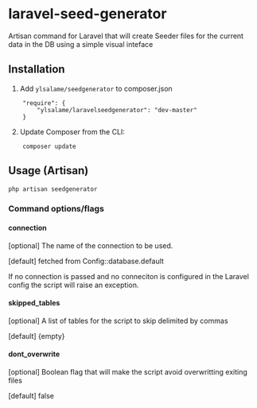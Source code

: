 # laravel-seed-generator
Artisan command for Laravel that will create Seeder files for the current data in the DB using a simple visual inteface

## Installation

1) Add `ylsalame/seedgenerator` to composer.json

```
    "require": {
		"ylsalame/laravelseedgenerator": "dev-master"
    }
```

2) Update Composer from the CLI:

```
	composer update
```

## Usage (Artisan)

```
php artisan seedgenerator
```

### Command options/flags

#### connection
[optional] The name of the connection to be used. 

[default] fetched from Config::database.default

If no connection is passed and no conneciton is configured in the Laravel config the script will raise an exception.

#### skipped_tables
[optional] A list of tables for the script to skip delimited by commas

[default] {empty}

#### dont_overwrite
[optional] Boolean flag that will make the script avoid overwritting exiting files

[default] false

